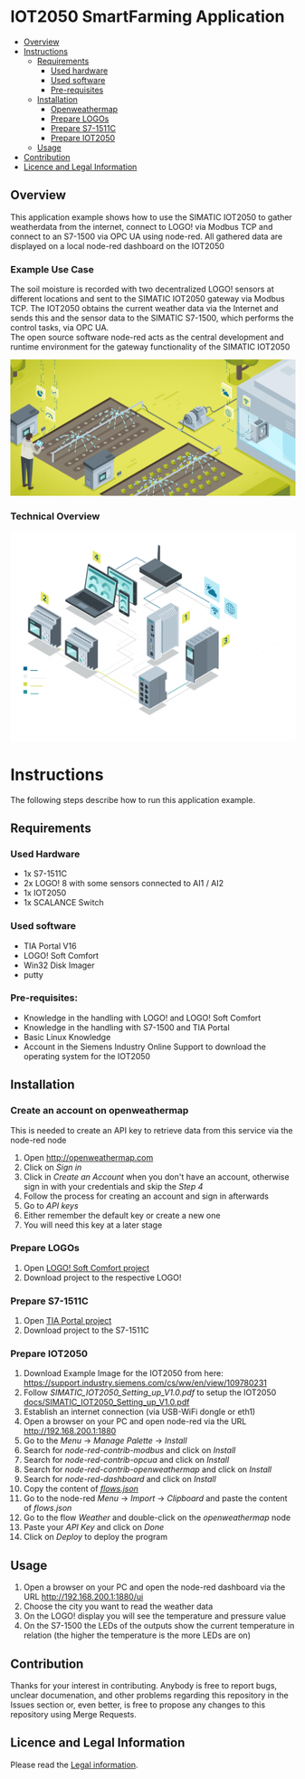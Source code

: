# IOT2050 SmartFarming Application

- [Overview](#overview)
- [Instructions](#instructions)
  - [Requirements](#requirements)
    - [Used hardware](#used-hardware)
    - [Used software](#used-software)
    - [Pre-requisites](#pre-requisites)
   - [Installation](#installation)
     - [Openweathermap](#create-an-account-on-openweathermap)
     - [Prepare LOGOs](#prepare-logos)
     - [Prepare S7-1511C](#prepare-s7-1511c)
     - [Prepare IOT2050](#prepare-iot2050)
  - [Usage](#usage)
- [Contribution](#contribution)
- [Licence and Legal Information](#licence-and-legal-information)

## Overview
This application example shows how to use the SIMATIC IOT2050 to gather weatherdata from the internet, connect to LOGO! via Modbus TCP and connect to an S7-1500 via OPC UA using node-red. All gathered data are displayed on a local node-red dashboard on the IOT2050

### Example Use Case
The soil moisture is recorded with two decentralized LOGO! sensors at different locations and sent to the SIMATIC IOT2050 gateway via Modbus TCP. The IOT2050 obtains the current weather data via the Internet and sends this and the sensor data to the SIMATIC S7-1500, which performs the control tasks, via OPC UA.  
The open source software node-red acts as the central development and runtime environment for the gateway functionality of the SIMATIC IOT2050

![deploy VFC](graphics/use-case.jpg)

### Technical Overview
![deploy VFC](graphics/technical_overview.png)

# Instructions
The following steps describe how to run this application example.

## Requirements

### Used Hardware
- 1x S7-1511C 
- 2x LOGO! 8 with some sensors connected to AI1 / AI2
- 1x IOT2050
- 1x SCALANCE Switch


### Used software
- TIA Portal V16
- LOGO! Soft Comfort 
- Win32 Disk Imager
- putty

### Pre-requisites: 
- Knowledge in the handling with LOGO! and LOGO! Soft Comfort
- Knowledge in the handling with S7-1500 and TIA Portal 
- Basic Linux Knowledge
- Account in the Siemens Industry Online Support to download the operating system for the IOT2050

## Installation

### Create an account on openweathermap
This is needed to create an API key to retrieve data from this service via the node-red node

1. Open http://openweathermap.com
2. Click on *Sign in*
3. Click in *Create an Account* when you don't have an account, otherwise sign in with your credentials and skip the *Step 4*
4. Follow the process for creating an account and sign in afterwards
5. Go to *API keys*
6. Either remember the default key or create a new one
7. You will need this key at a later stage


### Prepare LOGOs
1. Open [LOGO! Soft Comfort project](src/Smart_Farming_Example_LOGO.mnp)
2. Download project to the respective LOGO!

### Prepare S7-1511C
1. Open [TIA Portal project](src/Smart_Farming_Example_TIA.zip)
2. Download project to the S7-1511C

### Prepare IOT2050
1. Download Example Image for the IOT2050 from here: https://support.industry.siemens.com/cs/ww/en/view/109780231
2. Follow *SIMATIC_IOT2050_Setting_up_V1.0.pdf* to setup the IOT2050 [docs/SIMATIC_IOT2050_Setting_up_V1.0.pdf](docs/SIMATIC_IOT2050_Setting_up_V1.0.pdf)
3. Establish an internet connection (via USB-WiFi dongle or eth1)
4. Open a browser on your PC and open node-red via the URL http://192.168.200.1:1880
5. Go to the *Menu* -> *Manage Palette* -> *Install*
6. Search for *node-red-contrib-modbus* and click on *Install*
7. Search for *node-red-contrib-opcua* and click on *Install*
8. Search for *node-red-contrib-openweathermap* and click on *Install*
9. Search for *node-red-dashboard* and click on *Install*
10. Copy the content of [*flows.json*](src/flows.json)
11. Go to the node-red *Menu* -> *Import* -> *Clipboard* and paste the content of *flows.json*
12. Go to the flow *Weather* and double-click on the *openweathermap* node
13. Paste your *API Key* and click on *Done*
14. Click on *Deploy* to deploy the program

## Usage
1. Open a browser on your PC and open the node-red dashboard via the URL http://192.168.200.1:1880/ui
2. Choose the city you want to read the weather data
3. On the LOGO! display you will see the temperature and pressure value
4. On the S7-1500 the LEDs of the outputs show the current temperature in relation (the higher the temperature is the more LEDs are on)

## Contribution

Thanks for your interest in contributing. Anybody is free to report bugs, unclear documenation, and other problems regarding this repository in the Issues section or, even better, is free to propose any changes to this repository using Merge Requests.

## Licence and Legal Information

Please read the [Legal information](LICENSE.md).
